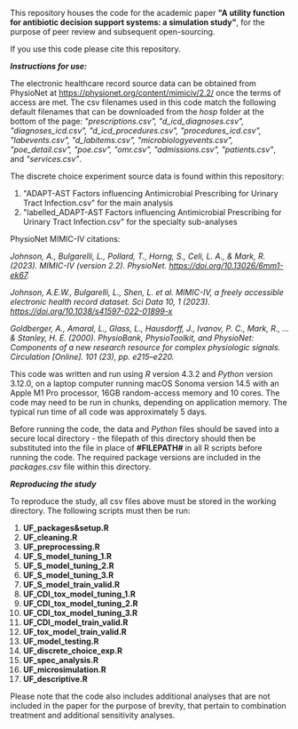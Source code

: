 This repository houses the code for the academic paper **"A utility function for antibiotic decision support systems: a simulation study"**, for the purpose of peer review and subsequent open-sourcing.

If you use this code please cite this repository.

***Instructions for use:***

The electronic healthcare record source data can be obtained from PhysioNet at https://physionet.org/content/mimiciv/2.2/ once the terms of access are met. The csv filenames used in this code match the following default filenames that can be downloaded from the *hosp* folder at the bottom of the page: *"prescriptions.csv", "d_icd_diagnoses.csv", "diagnoses_icd.csv", "d_icd_procedures.csv", "procedures_icd.csv", "labevents.csv", "d_labitems.csv", "microbiologyevents.csv", "poe_detail.csv", "poe.csv", "omr.csv", "admissions.csv", "patients.csv"*, and *"services.csv"*.

The discrete choice experiment source data is found within this repository:

1. "ADAPT-AST Factors influencing Antimicrobial Prescribing for Urinary Tract Infection.csv" for the main analysis
2. "labelled_ADAPT-AST Factors influencing Antimicrobial Prescribing for Urinary Tract Infection.csv" for the specialty sub-analyses

PhysioNet MIMIC-IV citations:

*Johnson, A., Bulgarelli, L., Pollard, T., Horng, S., Celi, L. A., & Mark, R. (2023). MIMIC-IV (version 2.2). PhysioNet. https://doi.org/10.13026/6mm1-ek67.*

*Johnson, A.E.W., Bulgarelli, L., Shen, L. et al. MIMIC-IV, a freely accessible electronic health record dataset. Sci Data 10, 1 (2023). https://doi.org/10.1038/s41597-022-01899-x*

*Goldberger, A., Amaral, L., Glass, L., Hausdorff, J., Ivanov, P. C., Mark, R., ... & Stanley, H. E. (2000). PhysioBank, PhysioToolkit, and PhysioNet: Components of a new research resource for complex physiologic signals. Circulation [Online]. 101 (23), pp. e215–e220.*

This code was written and run using *R* version 4.3.2 and *Python* version 3.12.0, on a laptop computer running macOS Sonoma version 14.5 with an Apple M1 Pro processor, 16GB random-access memory and 10 cores. The code may need to be run in chunks, depending on application memory. The typical run time of all code was approximately 5 days.

Before running the code, the data and *Python* files should be saved into a secure local directory - the filepath of this directory should then be substituted into the file in place of **#FILEPATH#** in all R scripts before running the code. The required package versions are included in the *packages.csv* file within this directory.

***Reproducing the study***

To reproduce the study, all csv files above must be stored in the working directory. The following scripts must then be run:  

   1. **UF_packages&setup.R**  
   2. **UF_cleaning.R**
   3. **UF_preprocessing.R**
   4. **UF_S_model_tuning_1.R**
   5. **UF_S_model_tuning_2.R**
   6. **UF_S_model_tuning_3.R**
   7. **UF_S_model_train_valid.R**
   8. **UF_CDI_tox_model_tuning_1.R**
   9. **UF_CDI_tox_model_tuning_2.R**
   10. **UF_CDI_tox_model_tuning_3.R**
   11. **UF_CDI_model_train_valid.R**
   12. **UF_tox_model_train_valid.R**
   13. **UF_model_testing.R**  
   14. **UF_discrete_choice_exp.R**
   15. **UF_spec_analysis.R**
   16. **UF_microsimulation.R**
   17. **UF_descriptive.R**

Please note that the code also includes additional analyses that are not included in the paper for the purpose of brevity, that pertain to combination treatment and additional sensitivity analyses.
